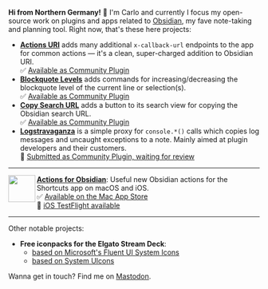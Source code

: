 **Hi from Northern Germany!** 👋 I'm Carlo and currently I focus my open-source work on plugins and apps related to [Obsidian](https://obsidian.md), my fave note-taking and planning tool.  Right now, that's these here projects:

- [**Actions URI**](https://github.com/czottmann/obsidian-actions-uri) adds many additional `x-callback-url` endpoints to the app for common actions — it's a clean, super-charged addition to Obsidian URI.  
  ✅ [Available as Community Plugin](https://obsidian.md/plugins?id=zottmann)
- [**Blockquote Levels**](https://github.com/czottmann/obsidian-blockquote-levels) adds commands for increasing/decreasing the blockquote level of the current line or selection(s).  
  ✅ [Available as Community Plugin](https://obsidian.md/plugins?id=zottmann)
- [**Copy Search URL**](https://github.com/czottmann/obsidian-copy-search-url) adds a button to its search view for copying the Obsidian search URL.  
  ✅ [Available as Community Plugin](https://obsidian.md/plugins?id=zottmann)
- [**Logstravaganza**](https://github.com/czottmann/obsidian-logstravaganza) is a simple proxy for `console.*()` calls which copies log messages and uncaught exceptions to a note. Mainly aimed at plugin developers and their customers.  
  🔄 [Submitted as Community Plugin, waiting for review](https://obsidian.md/plugins?id=zottmann)


---

[<img src="https://obsidian.actions.work/favicon-180-precomposed.png" align="left" height="54">**Actions for Obsidian**](https://obsidian.actions.work/): Useful new Obsidian actions for the Shortcuts app on macOS and iOS.  
✅ [Available on the Mac App Store](https://apps.apple.com/app/id1659667937)<br>
🚧 [iOS TestFlight available](https://obsidian.actions.work/testflight)

---

Other notable projects:

- **Free iconpacks for the Elgato Stream Deck**:
  - [based on Microsoft's Fluent UI System Icons](https://github.com/czottmann/streamdeck-iconpack-fluentui-system-icons)
  - [based on System UIcons](https://github.com/czottmann/streamdeck-iconpack-system-uicons)
  
Wanna get in touch? Find me on <a rel="me" href="https://norden.social/@czottmann">Mastodon</a>.
